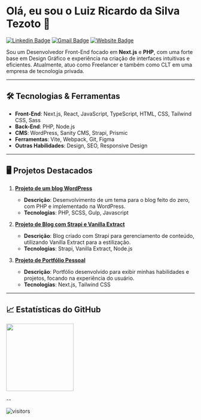 # Olá, eu sou o Luiz Ricardo da Silva Tezoto 👋

[![Linkedin Badge](https://img.shields.io/badge/-LinkedIn-blue?style=flat-square&logo=Linkedin&logoColor=white&link=https://www.linkedin.com/in/luiz-ricardo-da-silva-tezoto-66807567/)](https://www.linkedin.com/in/luiz-ricardo-da-silva-tezoto-66807567/)
[![Gmail Badge](https://img.shields.io/badge/-luuizzsilvats@gmail.com-c14438?style=flat-square&logo=Gmail&logoColor=white&link=mailto:luuizzsilvats@gmail.com)](mailto:luuizzsilvats@gmail.com)
[![Website Badge](https://img.shields.io/badge/-Portfolio-000000?style=flat-square&logo=globe&logoColor=white&link=https://www.luizricardodsgn.com.br)](https://www.luizricardodsgn.com.br)

Sou um Desenvolvedor Front-End focado em **Next.js** e **PHP**, com uma forte base em Design Gráfico e experiência na criação de interfaces intuitivas e eficientes. Atualmente, atuo como Freelancer e também como CLT em uma empresa de tecnologia privada.

---

## 🛠 Tecnologias & Ferramentas

- **Front-End**: Next.js, React, JavaScript, TypeScript, HTML, CSS, Tailwind CSS, Sass
- **Back-End**: PHP, Node.js
- **CMS**: WordPress, Sanity CMS, Strapi, Prismic
- **Ferramentas**: Vite, Webpack, Git, Figma
- **Outras Habilidades**: Design, SEO, Responsive Design

---

## 🖥️ Projetos Destacados

1. **[Projeto de um blog WordPress](https://github.com/luuizz/blog-rankdone)**

   - **Descrição**: Desenvolvimento de um tema para o blog feito do zero, com PHP e implementado na WordPress.
   - **Tecnologias**: PHP, SCSS, Gulp, Javascript

2. **[Projeto de Blog com Strapi e Vanilla Extract](https://github.com/luuizz/blogboost-next)**

   - **Descrição**: Blog criado com Strapi para gerenciamento de conteúdo, utilizando Vanilla Extract para a estilização.
   - **Tecnologias**: Strapi, Vanilla Extract, Node.js

3. **[Projeto de Portfólio Pessoal](https://github.com/luuizz/luizricardodsgn)**
   - **Descrição**: Portfólio desenvolvido para exibir minhas habilidades e projetos, focando na experiência do usuário.
   - **Tecnologias**: Next.js, Tailwind CSS

---

## 📈 Estatísticas do GitHub

<div>
<a href="https://github.com/luuizz">
<img loading="lazy" height="180em" src="https://github-readme-stats.vercel.app/api/top-langs/?username=luuizz&layout=compact&langs_count=7&theme=dracula"/>
</a>
</div>

--

![visitors](https://visitor-badge.laobi.icu/badge?page_id=luuizz.luuizz)
